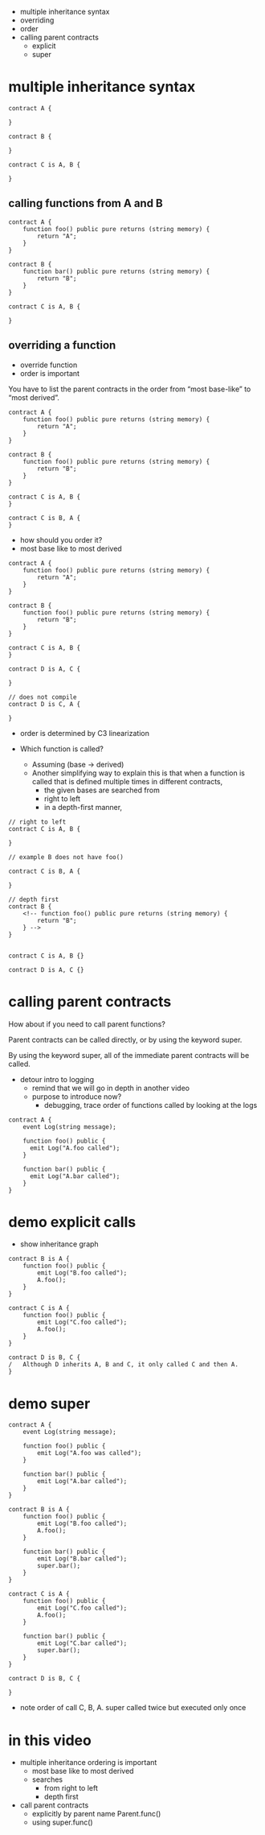 - multiple inheritance syntax
- overriding
- order
- calling parent contracts
  - explicit
  - super

# multiple inheritance syntax

```
contract A {

}

contract B {

}

contract C is A, B {

}
```

## calling functions from A and B

```
contract A {
    function foo() public pure returns (string memory) {
        return "A";
    }
}

contract B {
    function bar() public pure returns (string memory) {
        return "B";
    }
}

contract C is A, B {

}
```

## overriding a function

- override function
- order is important

You have to list the parent contracts in the order from “most base-like” to “most derived”.

```
contract A {
    function foo() public pure returns (string memory) {
        return "A";
    }
}

contract B {
    function foo() public pure returns (string memory) {
        return "B";
    }
}

contract C is A, B {
}

contract C is B, A {
}
```

- how should you order it?
- most base like to most derived

```
contract A {
    function foo() public pure returns (string memory) {
        return "A";
    }
}

contract B {
    function foo() public pure returns (string memory) {
        return "B";
    }
}

contract C is A, B {
}

contract D is A, C {

}

// does not compile
contract D is C, A {

}
```

- order is determined by C3 linearization

- Which function is called?
  - Assuming (base -> derived)
  - Another simplifying way to explain this is that when a function is called
    that is defined multiple times in different contracts,
    - the given bases are searched from
    - right to left
    - in a depth-first manner,

```
// right to left
contract C is A, B {

}

// example B does not have foo()

contract C is B, A {

}
```

```
// depth first
contract B {
    <!-- function foo() public pure returns (string memory) {
        return "B";
    } -->
}


contract C is A, B {}

contract D is A, C {}
```

# calling parent contracts

How about if you need to call parent functions?

Parent contracts can be called directly, or by using the keyword super.

By using the keyword super, all of the immediate parent contracts will be called.

- detour intro to logging
  - remind that we will go in depth in another video
  - purpose to introduce now?
    - debugging, trace order of functions called by looking at the logs

```
contract A {
    event Log(string message);

    function foo() public {
      emit Log("A.foo called");
    }

    function bar() public {
      emit Log("A.bar called");
    }
}
```

# demo explicit calls

- show inheritance graph

```
contract B is A {
    function foo() public {
        emit Log("B.foo called");
        A.foo();
    }
}

contract C is A {
    function foo() public {
        emit Log("C.foo called");
        A.foo();
    }
}

contract D is B, C {
/   Although D inherits A, B and C, it only called C and then A.
}
```

# demo super

```
contract A {
    event Log(string message);

    function foo() public {
        emit Log("A.foo was called");
    }

    function bar() public {
        emit Log("A.bar called");
    }
}

contract B is A {
    function foo() public {
        emit Log("B.foo called");
        A.foo();
    }

    function bar() public {
        emit Log("B.bar called");
        super.bar();
    }
}

contract C is A {
    function foo() public {
        emit Log("C.foo called");
        A.foo();
    }

    function bar() public {
        emit Log("C.bar called");
        super.bar();
    }
}

contract D is B, C {

}
```

- note order of call C, B, A. super called twice but executed only once

# in this video

- multiple inheritance ordering is important
  - most base like to most derived
  - searches
    - from right to left
    - depth first
- call parent contracts
  - explicitly by parent name Parent.func()
  - using super.func()
